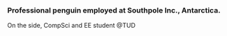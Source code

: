 ### Professional penguin employed at Southpole Inc., Antarctica.
On the side, CompSci and EE student @TUD
